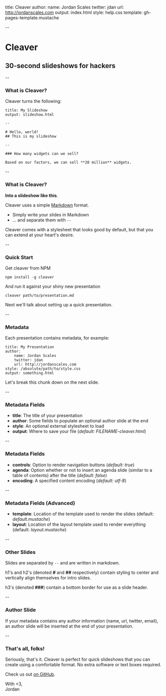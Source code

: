 title: Cleaver
author:
  name: Jordan Scales
  twitter: jdan
  url: http://jordanscales.com
output: index.html
style: help.css
template: gh-pages-template.mustache

--

# Cleaver
## 30-second slideshows for hackers

--

### What is Cleaver?

Cleaver turns the following:

    title: My Slideshow
    output: slideshow.html

    --

    # Hello, world!
    ## This is my slideshow

    --

    ### How many widgets can we sell?

    Based on our factors, we can sell **20 million** widgets.

--

### What is Cleaver?

**Into a slideshow like this**.

Cleaver uses a simple [Markdown](http://daringfireball.net/projects/markdown/)
format.

* Simply write your slides in Markdown
* ... and separate them with `--`

Cleaver comes with a stylesheet that looks good by default, but that you
can extend at your heart's desire.

--

### Quick Start

Get cleaver from NPM

    npm install -g cleaver

And run it against your shiny new presentation

    cleaver path/to/presentation.md

Next we'll talk about setting up a quick presentation.

--

### Metadata

Each presentation contains metadata, for example:

    title: My Presentation
    author:
        name: Jordan Scales
        twitter: jdan
        url: http://jordanscales.com
    style: /absolute/path/to/style.css
    output: something.html

Let's break this chunk down on the next slide.

--

### Metadata Fields

* **title**: The title of your presentation
* **author**: Some fields to populate an optional author slide at the end
* **style**: An optional external stylesheet to load
* **output**: Where to save your file (*default: FILENAME-cleaver.html*)

--

### Metadata Fields
* **controls**: Option to render navigation buttons (*default: true*)
* **agenda**: Option whether or not to insert an agenda slide (similar to a table of contents) after the title (*default: false*)
* **encoding**: A specified content encoding (*default: utf-8*)

--

### Metadata Fields (Advanced)
* **template**: Location of the template used to render the slides (default:
 *default.mustache*)
* **layout**: Location of the layout template used to render everything (default:
 *layout.mustache*)

--

### Other Slides

Slides are separated by `--` and are written in markdown.

h1's and h2's (denoted **#** and **##** respectively) contain styling to
center and vertically align themselves for intro slides.

h3's (denoted **###**) contain a bottom border for use as a slide header.

--

### Author Slide

If your metadata contains any author information (name, url, twitter, email),
an author slide will be inserted at the end of your presentation.

--

### That's all, folks!

Seriously, that's it. Cleaver is perfect for quick slideshows that you can
create using a comfortable format. No extra software or text boxes required.

Check us out [on GitHub](http://github.com/jdan/cleaver).

With &lt;3,<br/>Jordan
